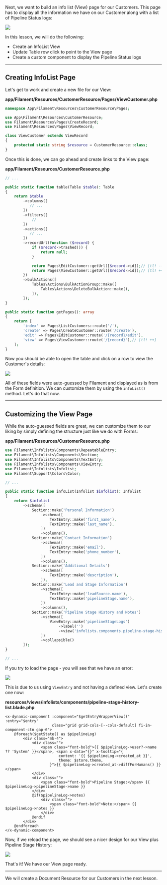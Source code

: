 Next, we want to build an info list (View) page for our Customers. This page has to display all the information we have on our Customer along with a list of Pipeline Status logs:

![](./images2/customerViewExample2.png)

In this lesson, we will do the following:

- Create an InfoList View
- Update Table row click to point to the View page
- Create a custom component to display the Pipeline Status logs

---

## Creating InfoList Page

Let's get to work and create a new file for our View:

**app/Filament/Resources/CustomerResource/Pages/ViewCustomer.php**
```php
namespace App\Filament\Resources\CustomerResource\Pages;

use App\Filament\Resources\CustomerResource;
use Filament\Resources\Pages\CreateRecord;
use Filament\Resources\Pages\ViewRecord;

class ViewCustomer extends ViewRecord
{
    protected static string $resource = CustomerResource::class;
}
```

Once this is done, we can go ahead and create links to the View page:

**app/Filament/Resources/CustomerResource.php**
```php
// ...

public static function table(Table $table): Table
{
    return $table
        ->columns([
           // ...
        ])
        ->filters([
            //
        ])
        ->actions([
           // ...
        ])
        ->recordUrl(function ($record) {
            if ($record->trashed()) {
                return null;
            }

            return Pages\EditCustomer::getUrl([$record->id]);// [tl! --]
            return Pages\ViewCustomer::getUrl([$record->id]);// [tl! ++]
        })
        ->bulkActions([
            Tables\Actions\BulkActionGroup::make([
                Tables\Actions\DeleteBulkAction::make(),
            ]),
        ]);
}

public static function getPages(): array
{
    return [
        'index' => Pages\ListCustomers::route('/'),
        'create' => Pages\CreateCustomer::route('/create'),
        'edit' => Pages\EditCustomer::route('/{record}/edit'),
        'view' => Pages\ViewCustomer::route('/{record}'),// [tl! ++]
    ];
}
```

Now you should be able to open the table and click on a row to view the Customer's details:

![](./images2/customerViewExample.png)

All of these fields were auto-guessed by Filament and displayed as is from the Form definition. We can customize them by using the `infoList()` method. Let's do that now.

---

## Customizing the View Page

While the auto-guessed fields are great, we can customize them to our liking by simply defining the structure just like we do with Forms:

**app/Filament/Resources/CustomerResource.php**
```php
use Filament\Infolists\Components\RepeatableEntry;
use Filament\Infolists\Components\Section;
use Filament\Infolists\Components\TextEntry;
use Filament\Infolists\Components\ViewEntry;
use Filament\Infolists\Infolist;
use Filament\Support\Colors\Color;

// ...

public static function infoList(Infolist $infolist): Infolist
{
    return $infolist
        ->schema([
            Section::make('Personal Information')
                ->schema([
                    TextEntry::make('first_name'),
                    TextEntry::make('last_name'),
                ])
                ->columns(),
            Section::make('Contact Information')
                ->schema([
                    TextEntry::make('email'),
                    TextEntry::make('phone_number'),
                ])
                ->columns(),
            Section::make('Additional Details')
                ->schema([
                    TextEntry::make('description'),
                ]),
            Section::make('Lead and Stage Information')
                ->schema([
                    TextEntry::make('leadSource.name'),
                    TextEntry::make('pipelineStage.name'),
                ])
                ->columns(),
            Section::make('Pipeline Stage History and Notes')
                ->schema([
                    ViewEntry::make('pipelineStageLogs')
                        ->label('')
                        ->view('infolists.components.pipeline-stage-history-list')
                ])
                ->collapsible()
        ]);
}

// ...
```

If you try to load the page - you will see that we have an error:

![](./images2/customerViewError.png)

This is due to us using `ViewEntry` and not having a defined view. Let's create one now:

**resources/views/infolists/components/pipeline-stage-history-list.blade.php**
```blade
<x-dynamic-component :component="$getEntryWrapperView()" :entry="$entry"
                     class="grid grid-cols-[--cols-default] fi-in-component-ctn gap-6">
    @foreach($getState() as $pipelineLog)
        <div class="mb-4">
            <div class="">
                <span class="font-bold">{{ $pipelineLog->user?->name ?? 'System' }}</span>, <span x-data="{}" x-tooltip="{
                        content: '{{ $pipelineLog->created_at }}',
                        theme: $store.theme,
                    }">{{ $pipelineLog->created_at->diffForHumans() }}</span>
            </div>
            <div class="">
                <span class="font-bold">Pipeline Stage:</span> {{ $pipelineLog->pipelineStage->name }}
            </div>
            @if($pipelineLog->notes)
                <div class="">
                    <span class="font-bold">Note:</span> {{ $pipelineLog->notes }}
                </div>
            @endif
        </div>
    @endforeach
</x-dynamic-component>
```

Now, if we reload the page, we should see a nicer design for our View plus Pipeline Stage History:

![](./images2/customerViewExample2.png)

That's it! We have our View page ready.

---

We will create a Document Resource for our Customers in the next lesson.
